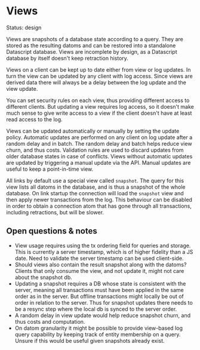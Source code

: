 # Views

Status: design

Views are snapshots of a database state according to a query.
They are stored as the resulting datoms and can be restored into a standalone Datascript database.
Views are incomplete by design, as a Datascript database by itself doesn't keep retraction history.

Views on a client can be kept up to date either from view or log updates.
In turn the view can be updated by any client with log access.
Since views are derived data there will always be a delay between the log update and the view update.

You can set security rules on each view, thus providing different access to different clients.
But updating a view requires log access, so it doesn't make much sense to give write access to a 
view if the client doesn't have at least read access to the log.

Views can be updated automatically or manually by setting the update policy.
Automatic updates are performed on any client on log update after a random delay and in batch.
The random delay and batch helps reduce view churn, and thus costs.
Validation rules are used to discard updates from older database states in case of conflicts.
Views without automatic updates are updated by triggering a manual update via the API.
Manual updates are useful to keep a point-in-time view.

All links by default use a special view called `snapshot`.
The query for this view lists all datoms in the database, and is thus a snapshot of the whole database.
On link startup the connection will load the `snapshot` view and then apply newer transactions from the log.
This behaviour can be disabled in order to obtain a connection atom that has gone through all 
transactions, including retractions, but will be slower.


## Open questions & notes

- View usage requires using the tx ordering field for queries and storage.
  This is currently a server timestamp, which is of higher fidelity than a JS date.
  Need to validate the server timestamp can be used client-side.
- Should views also contain the result snapshot along with the datoms? 
  Clients that only consume the view, and not update it, might not care about the snapshot db.
- Updating a snapshot requires a DB whose state is consistent with the server, meaning all
  transactions must have been applied in the same order as in the server.
  But offline transactions might locally be out of order in relation to the server.
  Thus for snapshot updates there needs to be a resync step where the local db is synced to the 
  server order.
- A random delay in view update would help reduce snapshot churn, and thus costs and computation.
- On datom granularity it might be possible to provide view-based log query capability by keeping 
  track of entity membership on a query.
  Unsure if this would be useful given snapshots already exist.